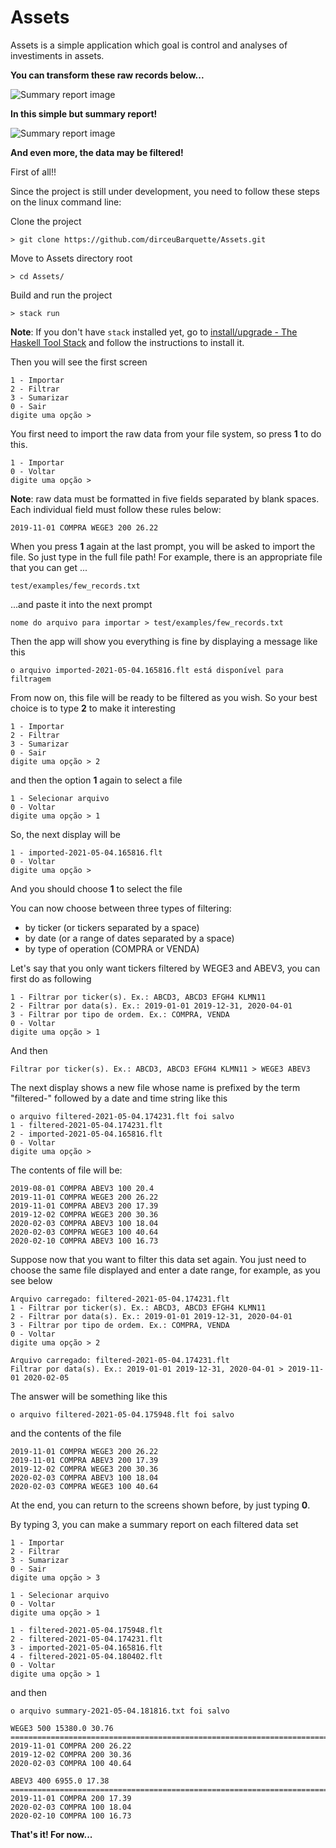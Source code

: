 # Assets

Assets is a simple application which goal is control and analyses of investiments in assets.

**You can transform these raw records below...**

<div style="display: flex;">
   <img src="./images/raw_data.png" alt="Summary report image" />
</div>

**In this simple but summary report!**

<div style="display: flex; height=300px">
   <img src="./images/summary_report.png" alt="Summary report image" />
</div>

**And even more, the data may be filtered!**

First of all!!

Since the project is still under development, you need to follow these steps on the linux command line:

Clone the project

```console
> git clone https://github.com/dirceuBarquette/Assets.git
``` 
Move to Assets directory root

```console
> cd Assets/
```

Build and run the project

```console
> stack run
```

**Note**: If you don't have `stack` installed yet, go to [install/upgrade - The Haskell Tool Stack](https://docs.haskellstack.org/en/stable/install_and_upgrade/) and follow the instructions to install it.

Then you will see the first screen

```console
1 - Importar
2 - Filtrar
3 - Sumarizar
0 - Sair
digite uma opção > 
```

You first need to import the raw data from your file system, so press **1** to do this.

```console
1 - Importar
0 - Voltar
digite uma opção >
```

**Note**: raw data must be formatted in five fields separated by blank spaces. Each individual field must follow these rules below:

```console
2019-11-01 COMPRA WEGE3 200 26.22
```

 When you press **1** again at the last prompt, you will be asked to import the file. So just type in the full file path! For example, there is an appropriate file that you can get ...

```console
test/examples/few_records.txt
```

...and paste it into the next prompt

```console
nome do arquivo para importar > test/examples/few_records.txt
```

Then the app will show you everything is fine by displaying a message like this

```console
o arquivo imported-2021-05-04.165816.flt está disponível para filtragem
```

From now on, this file will be ready to be filtered as you wish. So your best choice is to type **2** to make it interesting

```console
1 - Importar
2 - Filtrar
3 - Sumarizar
0 - Sair
digite uma opção > 2
```
and then the option **1** again to select a file

```console
1 - Selecionar arquivo
0 - Voltar
digite uma opção > 1
```
So, the next display will be

```console
1 - imported-2021-05-04.165816.flt
0 - Voltar
digite uma opção >
```
And you should choose **1** to select the file

You can now choose between three types of filtering:

+ by ticker (or tickers separated by a space)
+ by date (or a range of dates separated by a space)
+ by type of operation (COMPRA or VENDA)

Let's say that you only want tickers filtered by WEGE3 and ABEV3, you can first do as
following

```console
1 - Filtrar por ticker(s). Ex.: ABCD3, ABCD3 EFGH4 KLMN11
2 - Filtrar por data(s). Ex.: 2019-01-01 2019-12-31, 2020-04-01
3 - Filtrar por tipo de ordem. Ex.: COMPRA, VENDA
0 - Voltar
digite uma opção > 1

```

And then

```console
Filtrar por ticker(s). Ex.: ABCD3, ABCD3 EFGH4 KLMN11 > WEGE3 ABEV3
```

The next display shows a new file whose name is prefixed by the term "filtered-" followed by a date and time string like this

```console
o arquivo filtered-2021-05-04.174231.flt foi salvo
1 - filtered-2021-05-04.174231.flt
2 - imported-2021-05-04.165816.flt
0 - Voltar
digite uma opção >
```

The contents of file will be:

```console
2019-08-01 COMPRA ABEV3 100 20.4
2019-11-01 COMPRA WEGE3 200 26.22
2019-11-01 COMPRA ABEV3 200 17.39
2019-12-02 COMPRA WEGE3 200 30.36
2020-02-03 COMPRA ABEV3 100 18.04
2020-02-03 COMPRA WEGE3 100 40.64
2020-02-10 COMPRA ABEV3 100 16.73
```

Suppose now that you want to filter this data set again. You just need to choose the same file displayed and enter a date range, for example, as you see below

```console
Arquivo carregado: filtered-2021-05-04.174231.flt
1 - Filtrar por ticker(s). Ex.: ABCD3, ABCD3 EFGH4 KLMN11
2 - Filtrar por data(s). Ex.: 2019-01-01 2019-12-31, 2020-04-01
3 - Filtrar por tipo de ordem. Ex.: COMPRA, VENDA
0 - Voltar
digite uma opção > 2
```

```console
Arquivo carregado: filtered-2021-05-04.174231.flt
Filtrar por data(s). Ex.: 2019-01-01 2019-12-31, 2020-04-01 > 2019-11-01 2020-02-05
```

The answer will be something like this

```console
o arquivo filtered-2021-05-04.175948.flt foi salvo
```

and the contents of the file

```console
2019-11-01 COMPRA WEGE3 200 26.22
2019-11-01 COMPRA ABEV3 200 17.39
2019-12-02 COMPRA WEGE3 200 30.36
2020-02-03 COMPRA ABEV3 100 18.04
2020-02-03 COMPRA WEGE3 100 40.64
```

At the end, you can return to the screens shown before, by just typing **0**.

By typing 3, you can make a summary report on each filtered data set

```console
1 - Importar
2 - Filtrar
3 - Sumarizar
0 - Sair
digite uma opção > 3
```

```console
1 - Selecionar arquivo
0 - Voltar
digite uma opção > 1
```

```console
1 - filtered-2021-05-04.175948.flt
2 - filtered-2021-05-04.174231.flt
3 - imported-2021-05-04.165816.flt
4 - filtered-2021-05-04.180402.flt
0 - Voltar
digite uma opção > 1
```

and then

```console
o arquivo summary-2021-05-04.181816.txt foi salvo
```

```console
WEGE3 500 15380.0 30.76
================================================================================
2019-11-01 COMPRA 200 26.22
2019-12-02 COMPRA 200 30.36
2020-02-03 COMPRA 100 40.64

ABEV3 400 6955.0 17.38
================================================================================
2019-11-01 COMPRA 200 17.39
2020-02-03 COMPRA 100 18.04
2020-02-10 COMPRA 100 16.73

```

**That's it! For now...**
